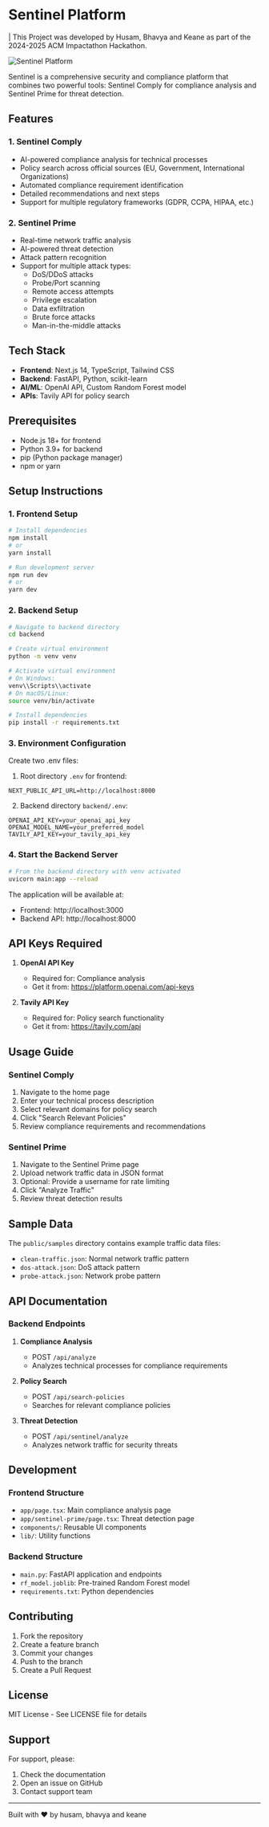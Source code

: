 # Sentinel Platform

| This Project was developed by Husam, Bhavya and Keane as part of the 2024-2025 ACM Impactathon Hackathon.

![Sentinel Platform](/public/sentinel-thumbnail.png)

Sentinel is a comprehensive security and compliance platform that combines two powerful tools: Sentinel Comply for compliance analysis and Sentinel Prime for threat detection.

## Features

### 1. Sentinel Comply
- AI-powered compliance analysis for technical processes
- Policy search across official sources (EU, Government, International Organizations)
- Automated compliance requirement identification
- Detailed recommendations and next steps
- Support for multiple regulatory frameworks (GDPR, CCPA, HIPAA, etc.)

### 2. Sentinel Prime
- Real-time network traffic analysis
- AI-powered threat detection
- Attack pattern recognition
- Support for multiple attack types:
  - DoS/DDoS attacks
  - Probe/Port scanning
  - Remote access attempts
  - Privilege escalation
  - Data exfiltration
  - Brute force attacks
  - Man-in-the-middle attacks

## Tech Stack

- **Frontend**: Next.js 14, TypeScript, Tailwind CSS
- **Backend**: FastAPI, Python, scikit-learn
- **AI/ML**: OpenAI API, Custom Random Forest model
- **APIs**: Tavily API for policy search

## Prerequisites

- Node.js 18+ for frontend
- Python 3.9+ for backend
- pip (Python package manager)
- npm or yarn

## Setup Instructions



### 1. Frontend Setup
```bash
# Install dependencies
npm install
# or
yarn install

# Run development server
npm run dev
# or
yarn dev
```

### 2. Backend Setup
```bash
# Navigate to backend directory
cd backend

# Create virtual environment
python -m venv venv

# Activate virtual environment
# On Windows:
venv\\Scripts\\activate
# On macOS/Linux:
source venv/bin/activate

# Install dependencies
pip install -r requirements.txt
```

### 3. Environment Configuration

Create two .env files:

1. Root directory `.env` for frontend:
```env
NEXT_PUBLIC_API_URL=http://localhost:8000
```

2. Backend directory `backend/.env`:
```env
OPENAI_API_KEY=your_openai_api_key
OPENAI_MODEL_NAME=your_preferred_model
TAVILY_API_KEY=your_tavily_api_key
```

### 4. Start the Backend Server
```bash
# From the backend directory with venv activated
uvicorn main:app --reload
```

The application will be available at:
- Frontend: http://localhost:3000
- Backend API: http://localhost:8000

## API Keys Required

1. **OpenAI API Key**
   - Required for: Compliance analysis
   - Get it from: https://platform.openai.com/api-keys

2. **Tavily API Key**
   - Required for: Policy search functionality
   - Get it from: https://tavily.com/api

## Usage Guide

### Sentinel Comply
1. Navigate to the home page
2. Enter your technical process description
3. Select relevant domains for policy search
4. Click "Search Relevant Policies"
5. Review compliance requirements and recommendations

### Sentinel Prime
1. Navigate to the Sentinel Prime page
2. Upload network traffic data in JSON format
3. Optional: Provide a username for rate limiting
4. Click "Analyze Traffic"
5. Review threat detection results

## Sample Data

The `public/samples` directory contains example traffic data files:
- `clean-traffic.json`: Normal network traffic pattern
- `dos-attack.json`: DoS attack pattern
- `probe-attack.json`: Network probe pattern

## API Documentation

### Backend Endpoints

1. **Compliance Analysis**
   - POST `/api/analyze`
   - Analyzes technical processes for compliance requirements

2. **Policy Search**
   - POST `/api/search-policies`
   - Searches for relevant compliance policies

3. **Threat Detection**
   - POST `/api/sentinel/analyze`
   - Analyzes network traffic for security threats

## Development

### Frontend Structure
- `app/page.tsx`: Main compliance analysis page
- `app/sentinel-prime/page.tsx`: Threat detection page
- `components/`: Reusable UI components
- `lib/`: Utility functions

### Backend Structure
- `main.py`: FastAPI application and endpoints
- `rf_model.joblib`: Pre-trained Random Forest model
- `requirements.txt`: Python dependencies

## Contributing

1. Fork the repository
2. Create a feature branch
3. Commit your changes
4. Push to the branch
5. Create a Pull Request

## License

MIT License - See LICENSE file for details

## Support

For support, please:
1. Check the documentation
2. Open an issue on GitHub
3. Contact support team

---

Built with ❤️ by husam, bhavya and keane
